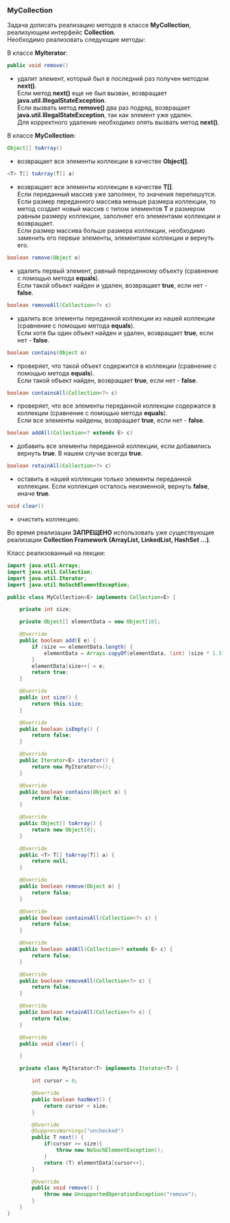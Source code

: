 ### MyCollection
Задача дописать реализацию методов в классе **MyCollection**, реализующим интерфейс **Collection**.  
Необходимо реализовать следующие методы:  

В классе **MyIterator**:  
```java
public void remove()
```
* удалит элемент, который был в последний раз получен методом **next()**.  
Если метод **next()** еще не был вызван, возвращает **java.util.IllegalStateException**.  
Если вызвать метод **remove()** два раз подряд, возвращает **java.util.IllegalStateException**, так как элемент уже удален.  
Для корректного удаление необходимо опять вызвать метод **next()**.

В классе **MyCollection**:
```java
Object[] toArray()
```
* возвращает все элементы коллекции в качестве **Object[]**.  
```java
<T> T[] toArray(T[] a)
```
* возвращает все элементы коллекции в качестве **T[]**.  
Если переданный массив уже заполнен, то значения перепишутся.  
Если размер переданного массива меньше размера коллекции, то метод создает новый массив с типом элементов **T** и размером равным размеру коллекции, заполняет его элементами коллекции и возвращает.  
Если размер массива больше размера коллекции, необходимо заменить его первые элементы, элементами коллекции и вернуть его.  
```java
boolean remove(Object o)
```
* удалить первый элемент, равный переданному объекту (сравнение с помощью метода **equals**).  
Если такой объект найден и удален, возвращает **true**, если нет - **false**.  
```java
boolean removeAll(Collection<?> c)
```
* удалить все элементы переданной коллекции из нашей коллекции (сравнение с помощью метода **equals**).  
Если хотя бы один объект найден и удален, возвращает **true**, если нет - **false**.  
```java
boolean contains(Object o)
```
* проверяет, что такой объект содержится в коллекции (сравнение с помощью метода **equals**).  
Если такой объект найден, возвращает **true**, если нет - **false**.  
```java
boolean containsAll(Collection<?> c)
```
* проверяет, что все элементы переданной коллекции содержатся в коллекции (сравнение с помощью метода **equals**).  
Eсли все элементы найдены, возвращает **true**, если нет - **false**.  
```java
boolean addAll(Collection<? extends E> c)
```
* добавить все элементы переданной коллекции, если добавились вернуть **true**. В нашем случае всегда **true**.  
```java
boolean retainAll(Collection<?> c)
```
* оставить в нашей коллекции только элементы переданной коллекции. Если коллекция осталось неизменной, вернуть **false**, иначе **true**.  
```java
void clear()
```
* очистить коллекцию.

Во время реализации **ЗАПРЕЩЕНО** использовать уже существующие реализации **Collection Framework (ArrayList, LinkedList, HashSet ...)**.

Класс реализованный на лекции:
```java
import java.util.Arrays;
import java.util.Collection;
import java.util.Iterator;
import java.util.NoSuchElementException;

public class MyCollection<E> implements Collection<E> {

    private int size;

    private Object[] elementData = new Object[10];

    @Override
    public boolean add(E e) {
        if (size == elementData.length) {
            elementData = Arrays.copyOf(elementData, (int) (size * 1.5f));
        }
        elementData[size++] = e;
        return true;
    }

    @Override
    public int size() {
        return this.size;
    }

    @Override
    public boolean isEmpty() {
        return false;
    }

    @Override
    public Iterator<E> iterator() {
        return new MyIterator<>();
    }

    @Override
    public boolean contains(Object o) {
        return false;
    }

    @Override
    public Object[] toArray() {
        return new Object[0];
    }

    @Override
    public <T> T[] toArray(T[] a) {
        return null;
    }

    @Override
    public boolean remove(Object o) {
        return false;
    }

    @Override
    public boolean containsAll(Collection<?> c) {
        return false;
    }

    @Override
    public boolean addAll(Collection<? extends E> c) {
        return false;
    }

    @Override
    public boolean removeAll(Collection<?> c) {
        return false;
    }

    @Override
    public boolean retainAll(Collection<?> c) {
        return false;
    }

    @Override
    public void clear() {

    }

    private class MyIterator<T> implements Iterator<T> {

        int cursor = 0;

        @Override
        public boolean hasNext() {
            return cursor < size;
        }

        @Override
        @SuppressWarnings("unchecked")
        public T next() {
            if(cursor >= size){
                throw new NoSuchElementException();
            }
            return (T) elementData[cursor++];
        }

        @Override
        public void remove() {
            throw new UnsupportedOperationException("remove");
        }
    }
}
```

